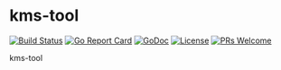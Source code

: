 # kms-tool

[![Build Status](https://api.travis-ci.org/nortonlifelock/kms-tool.svg?branch=master)](https://travis-ci.org/nortonlifelock/kms-tool)
[![Go Report Card](https://goreportcard.com/badge/github.com/nortonlifelock/kms-tool)](https://goreportcard.com/report/github.com/nortonlifelock/kms-tool)
[![GoDoc](https://godoc.org/github.com/nortonlifelock/kms-tool?status.svg)](https://godoc.org/github.com/nortonlifelock/kms-tool)
[![License](https://img.shields.io/badge/License-Apache%202.0-blue.svg)](https://opensource.org/licenses/Apache-2.0) [![PRs Welcome](https://img.shields.io/badge/PRs-welcome-brightgreen.svg)](http://makeapullrequest.com)

kms-tool
